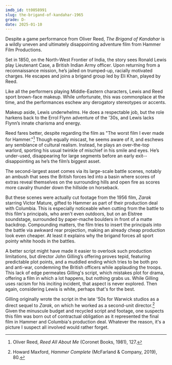```yaml
---
imdb_id: tt0058991
slug: the-brigand-of-kandahar-1965
grade: D-
date: 2025-01-10
---
```


Despite a game performance from Oliver Reed, _The Brigand of Kandahar_ is a wildly uneven and ultimately disappointing adventure film from Hammer Film Productions.

Set in 1850, on the North-West Frontier of India, the story sees Ronald Lewis play Lieutenant Case, a British Indian Army officer. Upon returning from a reconnaissance mission, he’s jailed on trumped-up, racially motivated charges. He escapes and joins a brigand group led by Eli Khan, played by Reed.

Like all the performers playing Middle-Eastern characters, Lewis and Reed sport brown-face makeup. While unfortunate, this was commonplace at the time, and the performances eschew any derogatory stereotypes or accents.

Makeup aside, Lewis underwhelms. He does a respectable job, but the role harkens back to the Errol Flynn adventure of the '30s, and Lewis lacks Flynn’s innate charisma and energy.

Reed fares better, despite regarding the film as "The worst film I ever made for Hammer."[^1] Though equally miscast, he seems aware of it, and eschews any semblance of cultural realism. Instead, he plays an over-the-top warlord, sporting his usual twinkle of mischief in his smile and eyes. He’s under-used, disappearing for large segments before an early exit--disappointing as he’s the film’s biggest asset.

The second-largest asset comes via its large-scale battle scenes, notably an ambush that sees the British forces led into a basin where scores of extras reveal themselves on the surrounding hills and open fire as scores more cavalry thunder down the hillside on horseback.

But these scenes were actually cut footage from the 1956 film, <span data-imdb-id="tt0051219">_Zarak_</sapn> starring Victor Mature, gifted to Hammer as part of their production deal with Columbia. This is especially noticeable when cutting from the battle to this film's principals, who aren't even outdoors, but on an Elstree soundstage, surrounded by paper-mache boulders in front of a matte backdrop. Compounding matters, the film tries to insert the principals into the battle via awkward rear projection, making an already cheap production look even cheaper. At least it explains why the brigand forces all sport pointy white hoods in the battles.

A better script might have made it easier to overlook such production limitations, but director John Gilling’s offering proves tepid, featuring predictable plot points, and a muddled ending which tries to be both pro and anti-war, condemning the British officers while applauding the troops. This lack of edge permeates Gilling's script, which mistakes plot for drama, offering a film in which a lot happens, but nothing grabs us. While Gilling uses racism for his inciting incident, that aspect is never explored. Then again, considering Lewis is white, perhaps that's for the best.

Gilling originally wrote the script in the late '50s for Warwick studios as a direct sequel to _Zarak_, on which he worked as a second-unit director.[^2] Given the minuscule budget and recycled script and footage, one suspects this film was born out of contractual obligation as it represented the final film in Hammer and Columbia's production deal. Whatever the reason, it's a picture I suspect all involved would rather forget.

[^1]: Oliver Reed, _Reed All About Me_ (Coronet Books, 1981), 127.
[^2]: Howard Maxford, _Hammer Complete_ (McFarland & Company, 2019), 80.
